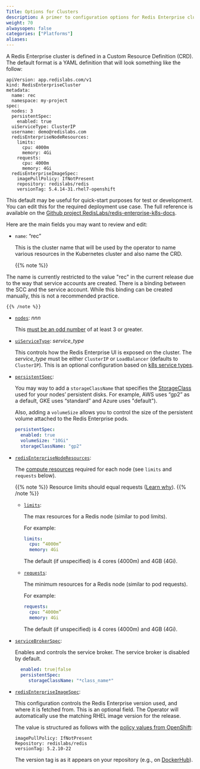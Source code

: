 ```yaml
---
Title: Options for Clusters
description: A primer to configuration options for Redis Enterprise cluster Custom Resource Definitions.
weight: 70
alwaysopen: false
categories: ["Platforms"]
aliases:
---
```


A Redis Enterprise cluster is defined in a Custom Resource Definition (CRD). The
default format is a YAML definition that will look something like the follow:

```text
apiVersion: app.redislabs.com/v1
kind: RedisEnterpriseCluster
metadata:
  name: rec
  namespace: my-project
spec:
  nodes: 3
  persistentSpec:
    enabled: true
  uiServiceType: ClusterIP
  username: demo@redislabs.com
  redisEnterpriseNodeResources:
    limits:
      cpu: 4000m
      memory: 4Gi
    requests:
      cpu: 4000m
      memory: 4Gi
  redisEnterpriseImageSpec:
    imagePullPolicy: IfNotPresent
    repository: redislabs/redis
    versionTag: 5.4.14-31.rhel7-openshift
```

This default may be useful for quick-start purposes for test or development. You
can edit this for the required deployment use case. The full reference is
available on the [Github project RedisLabs/redis-enterprise-k8s-docs](https://github.com/RedisLabs/redis-enterprise-k8s-docs).

Here are the main fields you may want to review and edit:

- `name`: “rec”

    This is the cluster name that will be used by the operator to name various
    resources in the Kubernetes cluster and also name the CRD.

    {{% note %}}

The name is currently restricted to the value "rec" in the current release due to the
way that service accounts are created. There is a binding between the SCC
and the service account. While this binding can be created manually, this is
not a recommended practice.

    {{% /note %}}

- [`nodes`](https://github.com/RedisLabs/redis-enterprise-k8s-docs/blob/master/docs/operator.md#redisenterpriseclusterspec): *nnn*

    This [must be an odd number](https://redislabs.com/redis-enterprise/technology/highly-available-redis/) of at least 3 or greater.
- [`uiServiceType`](https://github.com/RedisLabs/redis-enterprise-k8s-docs/blob/master/docs/operator.md#redisenterpriseclusterspec): *service_type*

    This controls how the Redis Enterprise UI is exposed on the cluster. The *service_type* must be either `ClusterIP` or `LoadBalancer` (defaults to `ClusterIP`). This is an optional configuration based on [k8s service types](https://kubernetes.io/docs/tutorials/kubernetes-basics/expose/expose-intro/).

- [`persistentSpec`](https://github.com/RedisLabs/redis-enterprise-k8s-docs/blob/master/docs/operator.md#persistentconfigurationspec):

    You may way to add a `storageClassName` that specifies the [StorageClass](https://kubernetes.io/docs/concepts/storage/storage-classes/) used for your nodes’ persistent disks. For example, AWS uses “gp2” as a default, GKE uses “standard” and Azure uses "default").

    Also, adding a `volumeSize` allows you to control the size of the persistent volume attached to the Redis Enterprise pods.

    ```yaml
    persistentSpec:
      enabled: true
      volumeSize: "10Gi"
      storageClassName: "gp2"    
    ```

- [`redisEnterpriseNodeResources`](https://github.com/RedisLabs/redis-enterprise-k8s-docs/blob/master/docs/operator.md#redisenterpriseclusterspec):

    The [compute resources](https://docs.openshift.com/enterprise/3.2/dev_guide/compute_resources.html#dev-compute-resources) required for each node (see `limits` and `requests` below).

    {{% note %}}
Resource limits should equal requests ([Learn why](https://github.com/RedisLabs/redis-enterprise-k8s-docs/blob/master/docs/topics.md#guaranteed-quality-of-service)).
    {{% /note %}}

    - [`limits`](https://github.com/RedisLabs/redis-enterprise-k8s-docs/blob/master/docs/operator.md#redisenterpriseclusterspec):

        The max resources for a Redis node (similar to pod limits).

        For example:
        ```yaml
        limits:
          cpu: “4000m”
          memory: 4Gi
        ```

        The default (if unspecified) is 4 cores (4000m) and 4GB (4Gi).

    - [`requests`](https://github.com/RedisLabs/redis-enterprise-k8s-docs/blob/master/docs/operator.md#redisenterpriseclusterspec):

        The minimum resources for a Redis node (similar to pod requests).

        For example:

        ```yaml
        requests:
          cpu: “4000m”
          memory: 4Gi
        ```

        The default (if unspecified) is 4 cores (4000m) and 4GB (4Gi).


- [`serviceBrokerSpec`](https://github.com/RedisLabs/redis-enterprise-k8s-docs/blob/master/docs/operator.md#servicebrokerspec):

    Enables and controls the service broker. The service broker is disabled by default.

    ```yaml
      enabled: true|false
      persistentSpec:
         storageClassName: "*class_name*"
    ```

- [`redisEnterpriseImageSpec`](https://github.com/RedisLabs/redis-enterprise-k8s-docs/blob/master/docs/operator.md#imagespec):

    This configuration controls the Redis Enterprise version used, and where it is fetched from. This is an optional field. The Operator will automatically use the matching RHEL image version for the release.

    The value is structured as follows with the [policy values from OpenShift](https://docs.openshift.com/enterprise/3.0/architecture/core_concepts/builds_and_image_streams.html#image-pull-policy):

    ```
    imagePullPolicy: IfNotPresent
    Repository: redislabs/redis
    versionTag: 5.2.10-22
    ```

    The version tag is as it appears on your repository (e.g., on [DockerHub](https://hub.docker.com/r/redislabs/redis/)).

